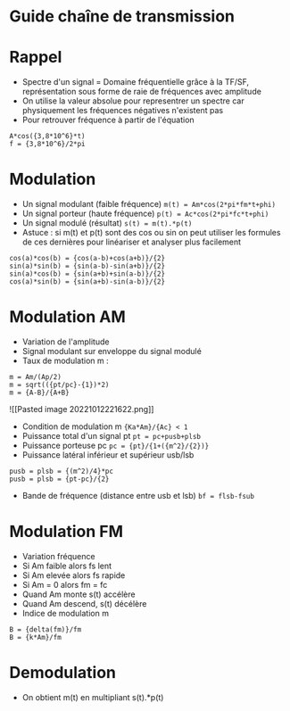 # Guide chaîne de transmission

# Rappel 
* Spectre d'un signal = Domaine fréquentielle grâce à la TF/SF, représentation sous forme de raie de fréquences avec amplitude
* On utilise la valeur absolue pour representrer un spectre car physiquement les fréquences négatives n'existent pas
* Pour retrouver fréquence à partir de l'équation
```
A*cos({3,8*10^6}*t)
f = {3,8*10^6}/2*pi
```

# Modulation
* Un signal modulant (faible fréquence)
`m(t) = Am*cos(2*pi*fm*t+phi)`
* Un signal porteur (haute fréquence)
`p(t) = Ac*cos(2*pi*fc*t+phi)`
* Un signal modulé (résultat)
`s(t) = m(t).*p(t)`
* Astuce : si m(t) et p(t) sont des cos ou sin on peut utiliser les formules de ces dernières pour linéariser et analyser plus facilement
```
cos(a)*cos(b) = {cos(a-b)+cos(a+b)}/{2}
sin(a)*sin(b) = {sin(a-b)-sin(a+b)}/{2}
sin(a)*cos(b) = {sin(a+b)+sin(a-b)}/{2}
cos(a)*sin(b) = {sin(a+b)-sin(a-b)}/{2}
```


# Modulation AM
* Variation de l'amplitude 
* Signal modulant sur enveloppe du signal modulé
* Taux de modulation m :
```
m = Am/(Ap/2)
m = sqrt(({pt/pc}-{1})*2)
m = {A-B}/{A+B}
```
![[Pasted image 20221012221622.png]]
* Condition de modulation m
`{Ka*Am}/{Ac} < 1`
* Puissance total d'un signal pt
`pt = pc+pusb+plsb`
* Puissance porteuse pc
`pc = {pt}/{1+({m^2}/{2})}`
* Puissance latéral inférieur et supérieur usb/lsb
```
pusb = plsb = {(m^2)/4}*pc
pusb = plsb = {pt-pc}/{2}
```
* Bande de fréquence (distance entre usb et lsb)
``bf = flsb-fsub``

# Modulation FM
* Variation fréquence  
* Si Am faible alors fs lent
* Si Am elevée alors fs rapide
* Si Am = 0 alors fm = fc
* Quand Am monte s(t) accélère
* Quand Am descend, s(t) décélère
* Indice de modulation m 
```
B = {delta(fm)}/fm
B = {k*Am}/fm
```

# Demodulation
* On obtient m(t) en multipliant s(t).*p(t)